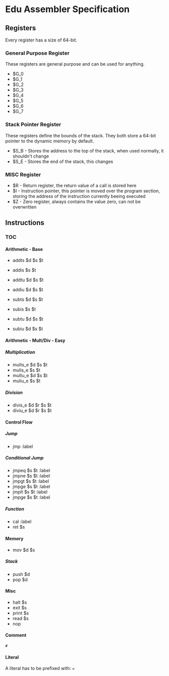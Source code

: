 # Edu Assembler Specification

## Registers

Every register has a size of 64-bit.

### General Purpose Register

These registers are general purpose and can be used for anything.

 * $G_0
 * $G_1
 * $G_2
 * $G_3
 * $G_4
 * $G_5
 * $G_6
 * $G_7

### Stack Pointer Register

These registers define the bounds of the stack. They both store a 64-bit pointer to the dynamic memory by default.

 * $S_B - Stores the address to the top of the stack, when used normally, it shouldn't change
 * $S_E - Stores the end of the stack, this changes

### MISC Register

 * $R - Return register, the return value of a call is stored here
 * $I - Instruction pointer, this pointer is moved over the program section, storing the address of the instruction currently beeing executed
 * $Z - Zero register, always contains the value zero, can not be overwritten

## Instructions

### TOC

#### Arithmetic - Base
 * addts $d $s $t
 * addis $s $t
 * addtu $d $s $t
 * addiu $d $s $t

 * subts $d $s $t
 * subis $s $t
 * subtu $d $s $t
 * subiu $d $s $t


#### Arithmetic - Mult/Div - Easy

##### Multiplication
 * mults_e $d $s $t
 * mulis_e $s $t
 * multu_e $d $s $t
 * muliu_e $s $t

##### Division
 * divis_e $d $r $s $t
 * diviu_e $d $r $s $t

#### Control Flow

##### Jump
 * jmp :label

##### Conditional Jump
 * jmpeq $s $t :label
 * jmpne $s $t :label
 * jmpgt $s $t :label
 * jmpge $s $t :label
 * jmplt $s $t :label
 * jmpge $s $t :label

##### Function
 * cal :label
 * ret $s

#### Memory
 * mov $d $s

##### Stack
 * push $d
 * pop  $d

#### Misc
 * halt  $s
 * exit  $s
 * print $s
 * read  $s
 * nop

#### Comment

`# `

#### Literal

A literal has to be prefixed with: `=`
